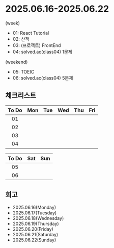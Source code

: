 # 2025.06.16-2025.06.22
(week)
- 01: React Tutorial
- 02: 산책
- 03: (프로젝트) FrontEnd
- 04: solved.ac(class04) 1문제

(weekend)
- 05: TOEIC
- 06: solved.ac(class04) 5문제

## 체크리스트
| To Do | Mon | Tue | Wed | Thu | Fri |
| :---: | :---: | :---: | :---: | :---: | :---: |
| 01 |  |  |  |  |  |
| 02 |  |  |  |  |  |
| 03 |  |  |  |  |  |
| 04 |  |  |  |  |  |

| To Do | Sat | Sun |
| :---: | :---: | :---: |
| 05 |  |  |
| 06 |  |  |

## 회고
- 2025.06.16(Monday)
- 2025.06.17(Tuesday)
- 2025.06.18(Wednesday)
- 2025.06.19(Thursday)
- 2025.06.20(Friday)
- 2025.06.21(Saturday)
- 2025.06.22(Sunday)
